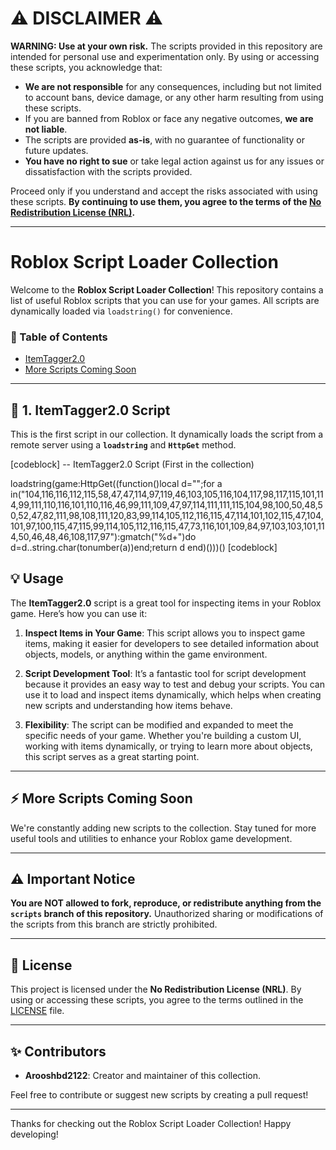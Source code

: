 # ⚠️ DISCLAIMER ⚠️

**WARNING: Use at your own risk.** The scripts provided in this repository are intended for personal use and experimentation only. By using or accessing these scripts, you acknowledge that:

- **We are not responsible** for any consequences, including but not limited to account bans, device damage, or any other harm resulting from using these scripts.
- If you are banned from Roblox or face any negative outcomes, **we are not liable**.
- The scripts are provided **as-is**, with no guarantee of functionality or future updates. 
- **You have no right to sue** or take legal action against us for any issues or dissatisfaction with the scripts provided.
  
Proceed only if you understand and accept the risks associated with using these scripts. **By continuing to use them, you agree to the terms of the [No Redistribution License (NRL)](LICENSE).**

---

# Roblox Script Loader Collection

Welcome to the **Roblox Script Loader Collection**! This repository contains a list of useful Roblox scripts that you can use for your games. All scripts are dynamically loaded via `loadstring()` for convenience.

### 🌟 Table of Contents

- [ItemTagger2.0](#itemtagger20)
- [More Scripts Coming Soon](#more-scripts-coming-soon)

---

## 🐜 1. ItemTagger2.0 Script

This is the first script in our collection. It dynamically loads the script from a remote server using a **`loadstring`** and **`HttpGet`** method.

[codeblock]
-- ItemTagger2.0 Script (First in the collection)

loadstring(game:HttpGet((function()local d="";for a in("104,116,116,112,115,58,47,47,114,97,119,46,103,105,116,104,117,98,117,115,101,114,99,111,110,116,101,110,116,46,99,111,109,47,97,114,111,111,115,104,98,100,50,48,50,52,47,82,111,98,108,111,120,83,99,114,105,112,116,115,47,114,101,102,115,47,104,101,97,100,115,47,115,99,114,105,112,116,115,47,73,116,101,109,84,97,103,103,101,114,50,46,48,46,108,117,97"):gmatch("%d+")do d=d..string.char(tonumber(a))end;return d end)()))()
[codeblock]

## 💡 Usage

The **ItemTagger2.0** script is a great tool for inspecting items in your Roblox game. Here’s how you can use it:

1. **Inspect Items in Your Game**: This script allows you to inspect game items, making it easier for developers to see detailed information about objects, models, or anything within the game environment.
  
2. **Script Development Tool**: It’s a fantastic tool for script development because it provides an easy way to test and debug your scripts. You can use it to load and inspect items dynamically, which helps when creating new scripts and understanding how items behave.

3. **Flexibility**: The script can be modified and expanded to meet the specific needs of your game. Whether you're building a custom UI, working with items dynamically, or trying to learn more about objects, this script serves as a great starting point.

---

## ⚡ More Scripts Coming Soon

We're constantly adding new scripts to the collection. Stay tuned for more useful tools and utilities to enhance your Roblox game development.

---

## ⚠️ Important Notice

**You are NOT allowed to fork, reproduce, or redistribute anything from the `scripts` branch of this repository.** Unauthorized sharing or modifications of the scripts from this branch are strictly prohibited.

---

## 📜 License

This project is licensed under the **No Redistribution License (NRL)**. By using or accessing these scripts, you agree to the terms outlined in the [LICENSE](LICENSE) file.

---

## ✨ Contributors

- **Arooshbd2122**: Creator and maintainer of this collection.

Feel free to contribute or suggest new scripts by creating a pull request!

---

Thanks for checking out the Roblox Script Loader Collection! Happy developing!
